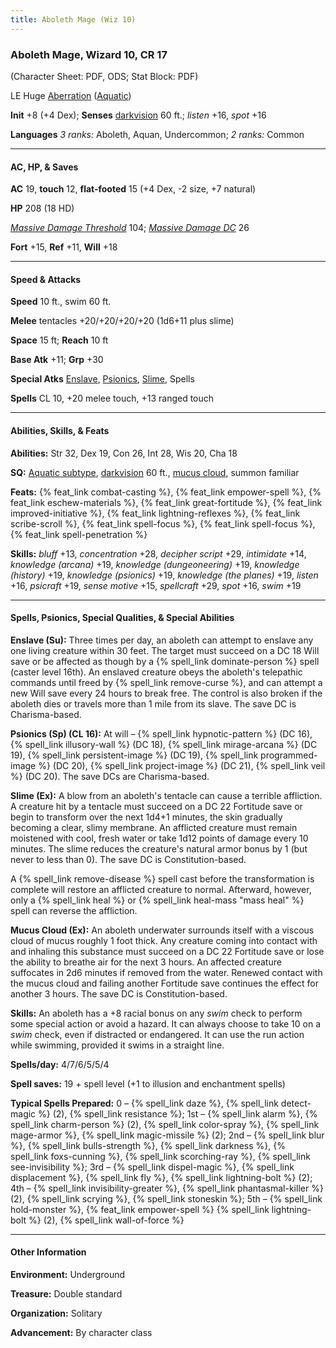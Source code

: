 ```yaml
---
title: Aboleth Mage (Wiz 10)
---
```


<h3>Aboleth Mage, Wizard 10, CR 17</h3>

(Character Sheet: PDF, ODS; Stat Block: PDF)

LE Huge <a href="{{ site.url }}/monsters/additional-info/#aberration">Aberration</a> (<a href="{{ site.url }}/monsters/additional-info/#aquatic">Aquatic</a>)

**Init** +8 (+4 Dex); **Senses** <a href="{{ site.url }}/game-rules/adventuring-combat/abilities-conditions/#darkvision">darkvision</a> 60 ft.; _listen_ +16, _spot_ +16

**Languages** _3 ranks:_ Aboleth, Aquan, Undercommon; _2 ranks:_ Common

----

<h4>AC, HP, &amp; Saves</h4>

**AC** 19, **touch** 12, **flat-footed** 15 (+4 Dex, -2 size, +7 natural)

**HP** 208 (18 HD)

<a href="{{ site.url }}/game-rules/adventuring-combat/combat/#loss-of-hit-points">_Massive Damage Threshold_</a> 104; <a href="{{ site.url }}/game-rules/adventuring-combat/combat/#loss-of-hit-points">_Massive Damage DC_</a> 26

**Fort** +15, **Ref** +11, **Will** +18

----

<h4>Speed &amp; Attacks</h4>

**Speed** 10 ft., swim 60 ft.

**Melee** tentacles +20/+20/+20/+20 (1d6+11 plus slime)

**Space** 15 ft; **Reach** 10 ft

**Base Atk** +11; **Grp** +30

**Special Atks** <a href="#wiz-10-enslave">Enslave</a>, <a href="#wiz-10-psionics">Psionics</a>, <a href="#wiz-10-slime">Slime</a>, Spells

**Spells** CL 10, +20 melee touch, +13 ranged touch

----

<h4>Abilities, Skills, &amp; Feats</h4>

**Abilities:** Str 32, Dex 19, Con 26, Int 28, Wis 20, Cha 18

**SQ:** <a href="{{ site.url }}/monsters/additional-info/#aquatic">Aquatic subtype</a>, <a href="{{ site.url }}/game-rules/adventuring-combat/abilities-conditions/#darkvision">darkvision</a> 60 ft., <a href="#wiz-10-mucus-cloud">mucus cloud</a>, summon familiar

**Feats:** {% feat_link combat-casting %}, {% feat_link empower-spell %}, {% feat_link eschew-materials %}, {% feat_link great-fortitude %}, {% feat_link improved-initiative %}, {% feat_link lightning-reflexes %}, {% feat_link scribe-scroll %}, {% feat_link spell-focus %}, {% feat_link spell-focus %}, {% feat_link spell-penetration %}

**Skills:** _bluff_ +13, _concentration_ +28, _decipher script_ +29, _intimidate_ +14, _knowledge (arcana)_ +19, _knowledge (dungeoneering)_ +19, _knowledge (history)_ +19, _knowledge (psionics)_ +19, _knowledge (the planes)_ +19, _listen_ +16, _psicraft_ +19, _sense motive_ +15, _spellcraft_ +29, _spot_ +16, _swim_ +19

----

<h4>Spells, Psionics, Special Qualities, &amp; Special Abilities</h4>

**Enslave (Su):** Three times per day, an aboleth can attempt to enslave any one living creature within 30 feet. The target must succeed on a DC 18 Will save or be affected as though by a {% spell_link dominate-person %} spell (caster level 16th). An enslaved creature obeys the aboleth's telepathic commands until freed by {% spell_link remove-curse %}, and can attempt a new Will save every 24 hours to break free. The control is also broken if the aboleth dies or travels more than 1 mile from its slave. The save DC is Charisma-based.

**Psionics (Sp) (CL 16):** At will &ndash; {% spell_link hypnotic-pattern %} (DC 16), {% spell_link illusory-wall %} (DC 18), {% spell_link mirage-arcana %} (DC 19), {% spell_link persistent-image %} (DC 19), {% spell_link programmed-image %} (DC 20), {% spell_link project-image %} (DC 21), {% spell_link veil %} (DC 20). The save DCs are Charisma-based.

**Slime (Ex):** A blow from an aboleth's tentacle can cause a terrible affliction. A creature hit by a tentacle must succeed on a DC 22 Fortitude save or begin to transform over the next 1d4+1 minutes, the skin gradually becoming a clear, slimy membrane. An afflicted creature must remain moistened with cool, fresh water or take 1d12 points of damage every 10 minutes. The slime reduces the creature's natural armor bonus by 1 (but never to less than 0). The save DC is Constitution-based.

A {% spell_link remove-disease %} spell cast before the transformation is complete will restore an afflicted creature to normal. Afterward, however, only a {% spell_link heal %} or {% spell_link heal-mass "mass heal" %} spell can reverse the affliction.

**Mucus Cloud (Ex):** An aboleth underwater surrounds itself with a viscous cloud of mucus roughly 1 foot thick. Any creature coming into contact with and inhaling this substance must succeed on a DC 22 Fortitude save or lose the ability to breathe air for the next 3 hours. An affected creature suffocates in 2d6 minutes if removed from the water. Renewed contact with the mucus cloud and failing another Fortitude save continues the effect for another 3 hours. The save DC is Constitution-based.

**Skills:** An aboleth has a +8 racial bonus on any _swim_ check to perform some special action or avoid a hazard. It can always choose to take 10 on a _swim_ check, even if distracted or endangered. It can use the run action while swimming, provided it swims in a straight line.

**Spells/day:** 4/7/6/5/5/4

**Spell saves:** 19 + spell level (+1 to illusion and enchantment spells)

**Typical Spells Prepared:** 0 &ndash; {% spell_link daze %}, {% spell_link detect-magic %} (2), {% spell_link resistance %}; 1st &ndash; {% spell_link alarm %}, {% spell_link charm-person %} (2), {% spell_link color-spray %}, {% spell_link mage-armor %}, {% spell_link magic-missile %} (2); 2nd &ndash; {% spell_link blur %}, {% spell_link bulls-strength %}, {% spell_link darkness %}, {% spell_link foxs-cunning %}, {% spell_link scorching-ray %}, {% spell_link see-invisibility %}; 3rd &ndash; {% spell_link dispel-magic %}, {% spell_link displacement %}, {% spell_link fly %}, {% spell_link lightning-bolt %} (2); 4th &ndash; {% spell_link invisibility-greater %}, {% spell_link phantasmal-killer %} (2), {% spell_link scrying %}, {% spell_link stoneskin %}; 5th &ndash; {% spell_link hold-monster %}, {% feat_link empower-spell %} {% spell_link lightning-bolt %} (2), {% spell_link wall-of-force %}

----

<h4>Other Information</h4>

**Environment:** Underground

**Treasure:** Double standard

**Organization:** Solitary

**Advancement:** By character class
